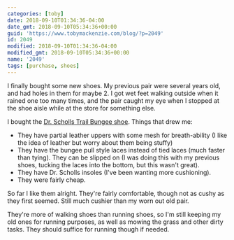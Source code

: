 ```yaml
---
categories: [toby]
date: 2018-09-10T01:34:36-04:00
date_gmt: 2018-09-10T05:34:36+00:00
guid: 'https://www.tobymackenzie.com/blog/?p=2049'
id: 2049
modified: 2018-09-10T01:34:36-04:00
modified_gmt: 2018-09-10T05:34:36+00:00
name: '2049'
tags: [purchase, shoes]
---
```


I finally bought some new shoes.<!--more-->  My previous pair were several years old, and had holes in them for maybe 2.  I got wet feet walking outside when it rained one too many times, and the pair caught my eye when I stopped at the shoe aisle while at the store for something else.

I bought the [Dr. Scholls Trail Bungee shoe](https://www.walmart.com/ip/Dr-Scholls-Men-s-Trail-Bungee-Shoe/126723566).  Things that drew me:

- They have partial leather uppers with some mesh for breath-ability (I like the idea of leather but worry about them being stuffy)
- They have the bungee pull style laces instead of tied laces (much faster than tying).  They can be slipped on (I was doing this with my previous shoes, tucking the laces into the bottom, but this wasn't great).
- They have Dr. Scholls insoles (I've been wanting more cushioning).
- They were fairly cheap.

So far I like them alright.  They're fairly comfortable, though not as cushy as they first seemed.  Still much cushier than my worn out old pair.

They're more of walking shoes than running shoes, so I'm still keeping my old ones for running purposes, as well as mowing the grass and other dirty tasks.  They should suffice for running though if needed.
